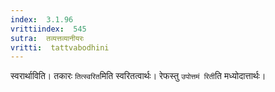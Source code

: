 ```yaml
---
index:  3.1.96
vrittiindex:  545
sutra:  तव्यत्तव्यानीयरः
vritti:  tattvabodhini 
---
```


स्वरार्थाविति। तकारः `तित्स्वरित`मिति स्वरितत्वार्थः। रेफस्तु `उपोत्तमं रिती`ति मध्योदात्तार्थः।

